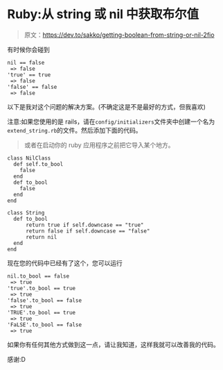 # Ruby:从 string 或 nil 中获取布尔值

> 原文：<https://dev.to/sakko/getting-boolean-from-string-or-nil-2fio>

有时候你会碰到

```
nil == false
 => false
'true' == true
 => false
'false' == false
 => false 
```

以下是我对这个问题的解决方案。(不确定这是不是最好的方式，但我喜欢)

注意:如果您使用的是 rails，请在`config/initializers`文件夹中创建一个名为`extend_string.rb`的文件。然后添加下面的代码。

> 或者在启动你的 ruby 应用程序之前把它导入某个地方。

```
class NilClass
  def self.to_bool
    false
  end
  def to_bool
    false
  end
end

class String
  def to_bool
      return true if self.downcase == "true"
      return false if self.downcase == "false"
      return nil
  end
end 
```

现在您的代码中已经有了这个，您可以运行

```
nil.to_bool == false
 => true
'true'.to_bool == true
 => true
'false'.to_bool == false
 => true
'TRUE'.to_bool == true
 => true
'FaLSE'.to_bool == false
 => true 
```

如果你有任何其他方式做到这一点，请让我知道，这样我就可以改善我的代码。

感谢:D